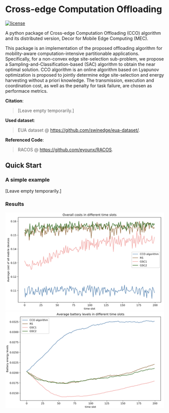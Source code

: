 # Cross-edge Computation Offloading
[![license](https://img.shields.io/github/license/mashape/apistatus.svg?maxAge=2592000)](https://github.com/NarcissusHliangZhao/Cross-edge-Computation-Offloading/blob/master/LICENSE.txt)

A python package of Cross-edge Computation Offloading (CCO) algorithm and its distributed version, Decor for 
Mobile Edge Computing (MEC). 

This package is an implementation of the proposed offloading algorithm for mobility-aware computation-intensive partitionable applications. Specifically, for a non-convex 
edge site-selection sub-problem, we propose a Sampling-and-Classification-based (SAC) algorithm to obtain the 
near optimal solution. CCO algorithm is an online algorithm based on Lyapunov optimization is proposed to 
jointly determine edge site-selection and energy harvesting without a priori knowledge. The transmission, 
execution and coordination cost, as well as the penalty for task failure, are chosen as performace metrics. 

**Citation**:
> [Leave empty temporarily.]

**Used dataset**:
> EUA dataset @ https://github.com/swinedge/eua-dataset/.

**Referenced Code**:
> RACOS @ https://github.com/eyounx/RACOS.


## Quick Start
### A simple example
[Leave empty temporarily.]

### Results
![avatar](./figures/cost.png)
![avatar](./figures/battery.png)
